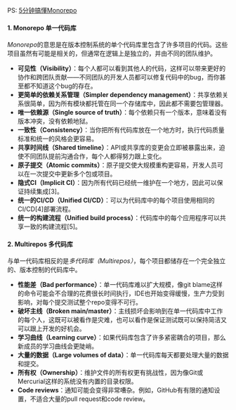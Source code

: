 PS: [5分钟搞懂Monorepo](https://www.jianshu.com/p/c10d0b8c5581?u_atoken=5a54cdcd-f917-457b-84e1-b73254c419fc&u_asession=018joJ59LRmHNFypSy8UTvKI0o22ov4SubvEyibgeHWQUUlaFtbygOocXEBaumU-FxX0KNBwm7Lovlpxjd_P_q4JsKWYrT3W_NKPr8w6oU7K-K7tDUKITIcAebJ_gHYcAknHmbkqVcEgdObpAroqY1_GBkFo3NEHBv0PZUm6pbxQU&u_asig=05bJVokJgfgbY5zCn9xy_xKgmuBR2HKHMDILUKfRUBaNN02cvXu1T0I1gsAqFXnUlVRnqAZ6gcsaGmJKC9WnepwBphp4ZFK3bvVmLRBTq3iK9m0bhJO2-sZbWg3ulSP3nxaEXLDhM4DcA8f66DI0cxCkCHgYpPsaQavreLU405Lz79JS7q8ZD7Xtz2Ly-b0kmuyAKRFSVJkkdwVUnyHAIJzfWrMGhSfzPw6DX3hmloPKkgRmJcClKesEec4cTZjWiN6xbSxAaWh9ph0bRUFW-6vO3h9VXwMyh6PgyDIVSG1W9I4JP1eE99DIOVKxH7Tgd32vVRU3-dxv08Ksfs_joYqDoF2HP5bShqHcl6d0eSR5SDwr8vHD_A0rBIUVTCGCrqmWspDxyAEEo4kbsryBKb9Q&u_aref=ypr%2BG7sL7O%2ByKfbyEtr2w4bKy00%3D)

#### 1. Monorepo 单一代码库

*Monorepo*的意思是在版本控制系统的单个代码库里包含了许多项目的代码。这些项目虽然有可能是相关的，但通常在逻辑上是独立的，并由不同的团队维护。

- **可见性（Visibility）**：每个人都可以看到其他人的代码，这样可以带来更好的协作和跨团队贡献——不同团队的开发人员都可以修复代码中的bug，而你甚至都不知道这个bug的存在。
- **更简单的依赖关系管理（Simpler dependency management）**：共享依赖关系很简单，因为所有模块都托管在同一个存储库中，因此都不需要包管理器。
- **唯一依赖源（Single source of truth）**：每个依赖只有一个版本，意味着没有版本冲突，没有依赖地狱。
- **一致性（Consistency）**：当你把所有代码库放在一个地方时，执行代码质量标准和统一的风格会更容易。
- **共享时间线（Shared timeline）**：API或共享库的变更会立即被暴露出来，迫使不同团队提前沟通合作，每个人都得努力跟上变化。
- **原子提交（Atomic commits）**：原子提交使大规模重构更容易，开发人员可以在一次提交中更新多个包或项目。
- **隐式CI（Implicit CI）**：因为所有代码已经统一维护在一个地方，因此可以保证持续集成[3]。
- **统一的CI/CD（Unified CI/CD）**：可以为代码库中的每个项目使用相同的CI/CD[4]部署流程。
- **统一的构建流程（Unified build process）**：代码库中的每个应用程序可以共享一致的构建流程[5]。

#### 2. Multirepos 多代码库

与单一代码库相反的是*多代码库（Multirepos）*，每个项目都储存在一个完全独立的、版本控制的代码库中。

- **性能差（Bad performance）**：单一代码库难以扩大规模，像git blame这样的命令可能会不合理的花费很长时间执行，IDE也开始变得缓慢，生产力受到影响，对每个提交测试整个repo变得不可行。
- **破坏主线（Broken main/master）**：主线损坏会影响到在单一代码库中工作的每个人，这既可以被看作是灾难，也可以看作是保证测试既可以保持简洁又可以跟上开发的好机会。
- **学习曲线（Learning curve）**：如果代码库包含了许多紧密耦合的项目，那么新成员的学习曲线会更陡峭。
- **大量的数据（Large volumes of data）**：单一代码库每天都要处理大量的数据和提交。
- **所有权（Ownership）**：维护文件的所有权更有挑战性，因为像Git或Mercurial这样的系统没有内置的目录权限。
- **Code reviews**：通知可能会变得非常嘈杂。例如，GitHub有有限的通知设置，不适合大量的pull request和code review。